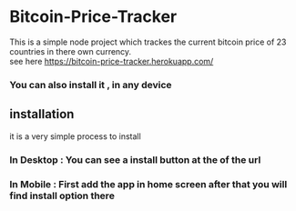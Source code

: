 # Bitcoin-Price-Tracker
This is a simple node project which trackes the current  bitcoin price of 23 countries in there own currency.<br/>
see here https://bitcoin-price-tracker.herokuapp.com/ <br>
### You can also install it , in any device 
## installation 
it is a very simple process to install 
### In Desktop : You can see a install button at the of the url
### In Mobile  : First add  the app in home screen after that you will find install option there 
  
